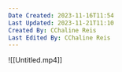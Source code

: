 ```yaml
---
Date Created: 2023-11-16T11:54
Last Updated: 2023-11-21T11:10
Created By: CChaline Reis
Last Edited By: CChaline Reis
---
```

![[Untitled.mp4]]

  

[](https://www.notion.soundefined)